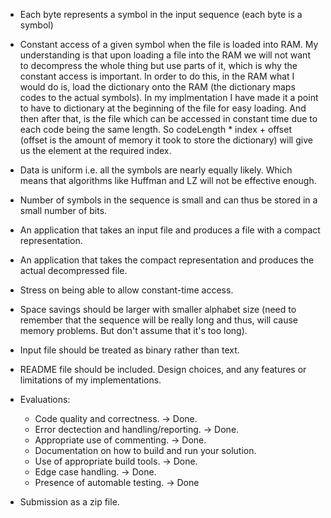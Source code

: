 * Each byte represents a symbol in the input sequence (each byte is a symbol)

* Constant access of a given symbol when the file is loaded into RAM. My understanding is that upon loading a file into the RAM we will not want to decompress the whole thing but use parts of it, which is why the constant access is important. In order to do this, in the RAM what I would do is, load the dictionary onto the RAM (the dictionary maps codes to the actual symbols). In my implmentation I have made it a point to have to dictionary at the beginning of the file for easy loading. And then after that, is the file which can be accessed in constant time due to each code being the same length. So codeLength * index + offset (offset is the amount of memory it took to store the dictionary) will give us the element at the required index.

* Data is uniform i.e. all the symbols are nearly equally likely. Which means that algorithms like Huffman and LZ will not be effective enough. 

* Number of symbols in the sequence is small and can thus be stored in a small number of bits. 

* An application that takes an input file and produces a file with a compact representation. 

* An application that takes the compact representation and produces the actual decompressed file. 

* Stress on being able to allow constant-time access. 

* Space savings should be larger with smaller alphabet size (need to remember that the sequence will be really long and thus, will cause memory problems. But don't assume that it's too long).

* Input file should be treated as binary rather than text. 

* README file should be included. Design choices, and any features or limitations of my implementations. 

* Evaluations:
	* Code quality and correctness. -> Done. 
	* Error dectection and handling/reporting. -> Done.
	* Appropriate use of commenting. -> Done. 
	* Documentation on how to build and run your solution. 
	* Use of appropriate build tools. -> Done.
	* Edge case handling. -> Done.
	* Presence of automable testing. -> Done

* Submission as a zip file.

